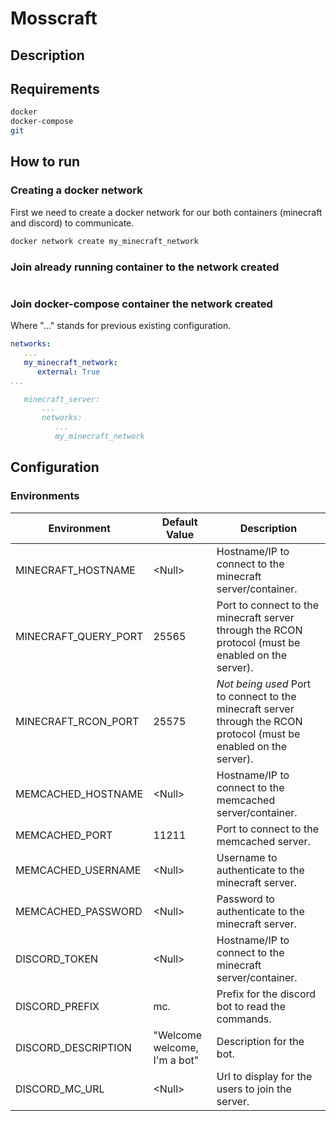 # Mosscraft

## Description



## Requirements

```bash
docker
docker-compose
git
```

## How to run

### Creating a docker network

First we need to create a docker network for our both containers (minecraft and discord) to communicate. 

```bash
docker network create my_minecraft_network
```

### Join already running container to the network created 

```bash

```

### Join docker-compose container the network created

Where "..." stands for previous existing configuration.

```yaml
networks:
   ...
   my_minecraft_network:
      external: True
...

   minecraft_server:
       ...
       networks:
          ...
          my_minecraft_network
```

## Configuration

### Environments

| Environment          | Default Value                | Description                                                                                                         |
|----------------------|------------------------------|---------------------------------------------------------------------------------------------------------------------|
| MINECRAFT_HOSTNAME   | \<Null\>                     | Hostname/IP to connect to the minecraft server/container.                                                           |
| MINECRAFT_QUERY_PORT | 25565                        | Port to connect to the minecraft server through the RCON protocol (must be enabled on the server).                  |
| MINECRAFT_RCON_PORT  | 25575                        | *Not being used* Port to connect to the minecraft server through the RCON protocol (must be enabled on the server). |
| MEMCACHED_HOSTNAME   | \<Null\>                     | Hostname/IP to connect to the memcached server/container.                                                           |
| MEMCACHED_PORT       | 11211                        | Port to connect to the memcached server.                                                                            |
| MEMCACHED_USERNAME   | \<Null\>                     | Username to authenticate to the minecraft server.                                                                   |
| MEMCACHED_PASSWORD   | \<Null\>                     | Password to authenticate to the minecraft server.                                                                   |
| DISCORD_TOKEN        | \<Null\>                     | Hostname/IP to connect to the minecraft server/container.                                                           |
| DISCORD_PREFIX       | mc.                          | Prefix for the discord bot to read the commands.                                                                    |
| DISCORD_DESCRIPTION  | "Welcome welcome, I'm a bot" | Description for the bot.                                                                                            |
| DISCORD_MC_URL       | \<Null\>                     | Url to display for the users to join the server.                                                                    |


